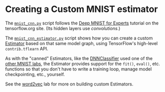 
# Creating a Custom MNIST estimator

The [`mnist_cnn.py`](mnist_cnn.py) script follows the [Deep MNIST for Experts](https://www.tensorflow.org/versions/r0.11/tutorials/mnist/pros/index.html#deep-mnist-for-experts) tutorial on the tensorflow.org site.
(Its hidden layers use *convolutions*.)

The [`mnist_cnn_estimator.py`](mnist_cnn_estimator.py) script shows how you can create a custom [Estimator](https://www.tensorflow.org/versions/r0.11/api_docs/python/contrib.learn.html#Estimator) based on that same model graph, using TensorFlow's high-level `contrib.tflearn` API. 

As with the "canned" Estimators, like the [DNNClassifier](https://www.tensorflow.org/versions/r0.11/api_docs/python/contrib.learn.html#DNNClassifier) used one of the [other MNIST labs](02_README_mnist_tflearn.md), the Estimator provides support for the `fit()`, `eval()`, etc. functions so that you don't have to write a training loop, manage model checkpointing, etc., yourself.

See the [word2vec](../word2vec/README.md) lab for more on building custom Estimators.

